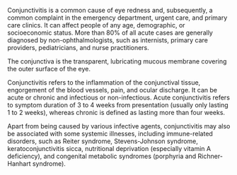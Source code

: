 Conjunctivitis is a common cause of eye redness and, subsequently, a common complaint in the emergency department, urgent care, and primary care clinics. It can affect people of any age, demographic, or socioeconomic status. More than 80% of all acute cases are generally diagnosed by non-ophthalmologists, such as internists, primary care providers, pediatricians, and nurse practitioners.

The conjunctiva is the transparent, lubricating mucous membrane covering the outer surface of the eye.

Conjunctivitis refers to the inflammation of the conjunctival tissue, engorgement of the blood vessels, pain, and ocular discharge. It can be acute or chronic and infectious or non-infectious. Acute conjunctivitis refers to symptom duration of 3 to 4 weeks from presentation (usually only lasting 1 to 2 weeks), whereas chronic is defined as lasting more than four weeks.

Apart from being caused by various infective agents, conjunctivitis may also be associated with some systemic illnesses, including immune-related disorders, such as Reiter syndrome, Stevens-Johnson syndrome, keratoconjunctivitis sicca, nutritional deprivation (especially vitamin A deficiency), and congenital metabolic syndromes (porphyria and Richner-Hanhart syndrome).